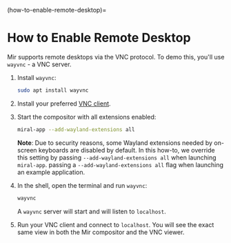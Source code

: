 (how-to-enable-remote-desktop)=

# How to Enable Remote Desktop
Mir supports remote desktops via the VNC protocol. To demo this, you'll use
`wayvnc` - a VNC server. 

1. Install `wayvnc`:
    ```sh
    sudo apt install wayvnc
    ```

2. Install your preferred [VNC client](https://help.ubuntu.com/community/VNC/Clients). 

3. Start the compositor with all extensions enabled:
   ```sh
   miral-app --add-wayland-extensions all
   ```
   **Note**: Due to security reasons, some Wayland extensions needed by on-screen
    keyboards are disabled by default. In this how-to, we override this setting by
    passing `--add-wayland-extensions all` when launching `miral-app`. passing a
    `--add-wayland-extensions all` flag when launching an example application.

4. In the shell, open the terminal and run `wayvnc`:
   ```sh
   wayvnc
   ```
   A `wayvnc` server will start and will listen to `localhost`. 


5. Run your VNC client and connect to `localhost`. You will see the exact same
   view in both the Mir compositor and the VNC viewer.
